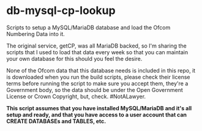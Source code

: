 # db-mysql-cp-lookup
Scripts to setup a MySQL/MariaDB database and load the Ofcom Numbering Data into it.

The original service, getCP, was all MariaDB backed, so I'm sharing the scripts that I used to load that data every week so that you can maintain your own database for this should you feel the desire.

None of the Ofcom data that this database needs is included in this repo, it is downloaded when you run the build scripts, please check their license terms before running the script to make sure you accept them, they're a Government body, so the data should be under the Open Government License or Crown Copyright, but, check. #NotALawyer.

**This script assumes that you have installed MySQL/MariaDB and it's all setup and ready, and that you have access to a user account that can CREATE DATABASEs and TABLES, etc.**
